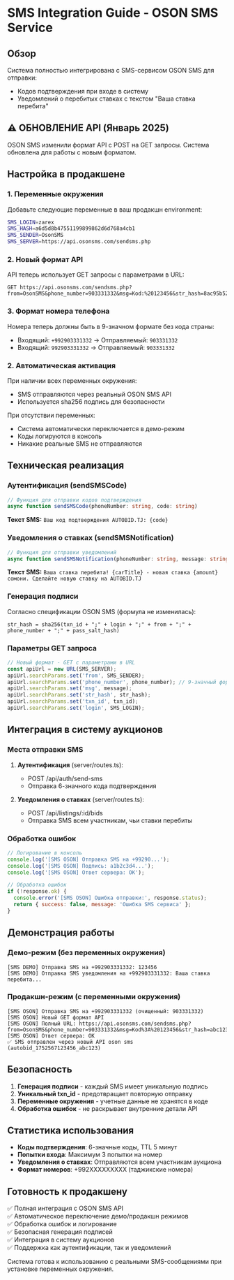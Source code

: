 # SMS Integration Guide - OSON SMS Service

## Обзор

Система полностью интегрирована с SMS-сервисом OSON SMS для отправки:
- Кодов подтверждения при входе в систему
- Уведомлений о перебитых ставках с текстом "Ваша ставка перебита"

## ⚠️ ОБНОВЛЕНИЕ API (Январь 2025)

OSON SMS изменили формат API с POST на GET запросы. Система обновлена для работы с новым форматом.

## Настройка в продакшене

### 1. Переменные окружения

Добавьте следующие переменные в ваш продакшн environment:

```bash
SMS_LOGIN=zarex
SMS_HASH=a6d5d8b47551199899862d6d768a4cb1
SMS_SENDER=OsonSMS
SMS_SERVER=https://api.osonsms.com/sendsms.php
```

### 2. Новый формат API

API теперь использует GET запросы с параметрами в URL:

```
GET https://api.osonsms.com/sendsms.php?from=OsonSMS&phone_number=903331332&msg=Kod:%20123456&str_hash=8ac95b524e5cca4a115c691e31f6726068f77881d9f7ba4075392b755a152d56&txn_id=autobid_1752660001234&login=zarex
```

### 3. Формат номера телефона

Номера теперь должны быть в 9-значном формате без кода страны:
- Входящий: `+992903331332` → Отправляемый: `903331332`
- Входящий: `992903331332` → Отправляемый: `903331332`

### 2. Автоматическая активация

При наличии всех переменных окружения:
- SMS отправляются через реальный OSON SMS API
- Используется sha256 подпись для безопасности

При отсутствии переменных:
- Система автоматически переключается в демо-режим
- Коды логируются в консоль
- Никакие реальные SMS не отправляются

## Техническая реализация

### Аутентификация (sendSMSCode)

```typescript
// Функция для отправки кодов подтверждения
async function sendSMSCode(phoneNumber: string, code: string)
```

**Текст SMS:** `Ваш код подтверждения AUTOBID.TJ: {code}`

### Уведомления о ставках (sendSMSNotification)

```typescript
// Функция для отправки уведомлений
async function sendSMSNotification(phoneNumber: string, message: string)
```

**Текст SMS:** `Ваша ставка перебита! {carTitle} - новая ставка {amount} сомони. Сделайте новую ставку на AUTOBID.TJ`

### Генерация подписи

Согласно спецификации OSON SMS (формула не изменилась):
```
str_hash = sha256(txn_id + ";" + login + ";" + from + ";" + phone_number + ";" + pass_salt_hash)
```

### Параметры GET запроса

```javascript
// Новый формат - GET с параметрами в URL
const apiUrl = new URL(SMS_SERVER);
apiUrl.searchParams.set('from', SMS_SENDER);
apiUrl.searchParams.set('phone_number', phone_number); // 9-значный формат
apiUrl.searchParams.set('msg', message);
apiUrl.searchParams.set('str_hash', str_hash);
apiUrl.searchParams.set('txn_id', txn_id);
apiUrl.searchParams.set('login', SMS_LOGIN);
```

## Интеграция в систему аукционов

### Места отправки SMS

1. **Аутентификация** (server/routes.ts):
   - POST /api/auth/send-sms
   - Отправка 6-значного кода подтверждения

2. **Уведомления о ставках** (server/routes.ts):
   - POST /api/listings/:id/bids
   - Отправка SMS всем участникам, чьи ставки перебиты

### Обработка ошибок

```javascript
// Логирование в консоль
console.log('[SMS OSON] Отправка SMS на +99290...');
console.log('[SMS OSON] Подпись: a1b2c3d4...');
console.log('[SMS OSON] Ответ сервера: OK');

// Обработка ошибок
if (!response.ok) {
  console.error('[SMS OSON] Ошибка отправки:', response.status);
  return { success: false, message: 'Ошибка SMS сервиса' };
}
```

## Демонстрация работы

### Демо-режим (без переменных окружения)

```
[SMS DEMO] Отправка SMS на +992903331332: 123456
[SMS DEMO] Отправка SMS уведомления на +992903331332: Ваша ставка перебита...
```

### Продакшн-режим (с переменными окружения)

```
[SMS OSON] Отправка SMS на +992903331332 (очищенный: 903331332)
[SMS OSON] Новый GET формат API
[SMS OSON] Полный URL: https://api.osonsms.com/sendsms.php?from=OsonSMS&phone_number=903331332&msg=Kod%3A%20123456&str_hash=abc123...&txn_id=autobid_1752567123456_abc123&login=zarex
[SMS OSON] Ответ сервера: OK
✅ SMS отправлен через новый API oson sms (autobid_1752567123456_abc123)
```

## Безопасность

1. **Генерация подписи** - каждый SMS имеет уникальную подпись
2. **Уникальный txn_id** - предотвращает повторную отправку
3. **Переменные окружения** - учетные данные не хранятся в коде
4. **Обработка ошибок** - не раскрывает внутренние детали API

## Статистика использования

- **Коды подтверждения**: 6-значные коды, TTL 5 минут
- **Попытки входа**: Максимум 3 попытки на номер
- **Уведомления о ставках**: Отправляются всем участникам аукциона
- **Формат номеров**: +992XXXXXXXXX (таджикские номера)

## Готовность к продакшену

✅ Полная интеграция с OSON SMS API  
✅ Автоматическое переключение демо/продакшн режимов  
✅ Обработка ошибок и логирование  
✅ Безопасная генерация подписей  
✅ Интеграция в систему аукционов  
✅ Поддержка как аутентификации, так и уведомлений  

Система готова к использованию с реальными SMS-сообщениями при установке переменных окружения.